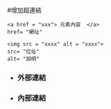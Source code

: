 #增加超連結

    <a href = "xxx"> 元素內容  </a>
    href= "網址"

    <img src = "xxxx" alt = "xxxx">
    src= "位址"
    alt= "說明"

- ### 外部連結
- ### 內部連結
